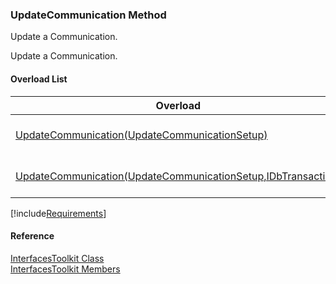 ﻿### UpdateCommunication Method

Update a Communication.

Update a Communication.

#### Overload List

| Overload | Description |
| --- | --- |
| [UpdateCommunication(UpdateCommunicationSetup)](FChoice.Toolkits.Clarify~FChoice.Toolkits.Clarify.Interfaces.InterfacesToolkit~UpdateCommunication(UpdateCommunicationSetup).md) | Update a Communication.   |
| [UpdateCommunication(UpdateCommunicationSetup,IDbTransaction)](FChoice.Toolkits.Clarify~FChoice.Toolkits.Clarify.Interfaces.InterfacesToolkit~UpdateCommunication(UpdateCommunicationSetup,IDbTransaction).md) | Update a Communication.   |

[!include[Requirements](../partials/requirements.md)]



#### Reference

[InterfacesToolkit Class](FChoice.Toolkits.Clarify~FChoice.Toolkits.Clarify.Interfaces.InterfacesToolkit.md)  
[InterfacesToolkit Members](FChoice.Toolkits.Clarify~FChoice.Toolkits.Clarify.Interfaces.InterfacesToolkit_members.md)